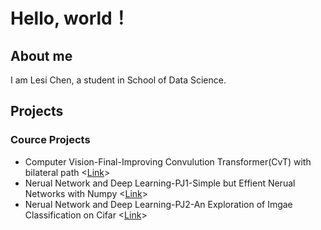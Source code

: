 # Hello, world！

## About me

I am Lesi Chen, a student in School of Data Science.

## Projects

### Cource Projects

* Computer Vision-Final-Improving Convulution Transformer(CvT) with bilateral path <[Link](https://github.com/TrueNobility303/bilateral-covolution-vision-transformer)>
* Nerual Network and Deep Learning-PJ1-Simple but Effient Nerual Networks with Numpy <[Link](https://github.com/TrueNobility303/numpy-neural-networks)>
* Nerual Network and Deep Learning-PJ2-An Exploration of Imgae Classification on Cifar <[Link](https://github.com/TrueNobility303/image-classification-CIFAR10)>
